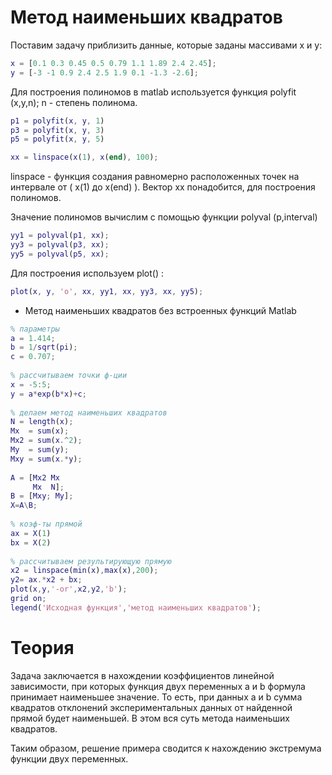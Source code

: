 # Метод наименьших квадратов
Поставим задачу приблизить данные, которые заданы массивами x и y:
```matlab
x = [0.1 0.3 0.45 0.5 0.79 1.1 1.89 2.4 2.45];
y = [-3 -1 0.9 2.4 2.5 1.9 0.1 -1.3 -2.6];
```
Для построения полиномов в matlab используется функция polyfit (x,y,n);
n - степень полинома.
```matlab
p1 = polyfit(x, y, 1)
p3 = polyfit(x, y, 3)
p5 = polyfit(x, y, 5)

xx = linspace(x(1), x(end), 100);
```
linspace - функция создания равномерно расположенных точек на интервале от ( x(1) до x(end) ). Вектор хх понадобится, для построения полиномов.

Значение полиномов вычислим с помощью функции polyval (p,interval)
```matlab
yy1 = polyval(p1, xx);
yy3 = polyval(p3, xx);
yy5 = polyval(p5, xx);
```
Для построения используем plot() : 
```matlab
plot(x, y, 'o', xx, yy1, xx, yy3, xx, yy5);
```
- Метод наименьших квадратов без встроенных функций Matlab
```matlab
% параметры
a = 1.414;
b = 1/sqrt(pi);
c = 0.707;
 
% рассчитываем точки ф-ции
x = -5:5;
y = a*exp(b*x)+c;
 
% делаем метод наименьших квадратов
N = length(x);
Mx  = sum(x);
Mx2 = sum(x.^2);
My  = sum(y);
Mxy = sum(x.*y);
 
A = [Mx2 Mx
     Mx  N];
B = [Mxy; My];
X=A\B;
 
% коэф-ты прямой
ax = X(1)  
bx = X(2)
 
% рассчитываем результирующую прямую
x2 = linspace(min(x),max(x),200);
y2= ax.*x2 + bx;
plot(x,y,'-or',x2,y2,'b'); 
grid on;
legend('Исходная функция','метод наименьших квадратов');
```

# Теория
Задача заключается в нахождении коэффициентов линейной зависимости, при которых функция двух переменных а и b формула принимает наименьшее значение. То есть, при данных а и b сумма квадратов отклонений экспериментальных данных от найденной прямой будет наименьшей. В этом вся суть метода наименьших квадратов.

Таким образом, решение примера сводится к нахождению экстремума функции двух переменных.

